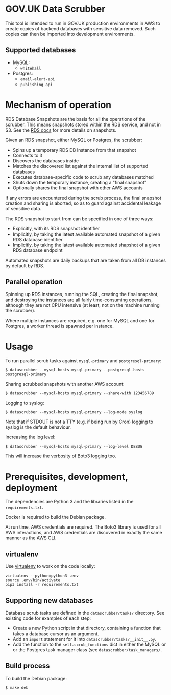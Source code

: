 # GOV.UK Data Scrubber

This tool is intended to run in GOV.UK production environments in AWS to create
copies of backend databases with sensitive data removed. Such copies can then be
imported into development environments.

## Supported databases

* MySQL:
  * `whitehall`
* Postgres:
  * `email-alert-api`
  * `publishing_api`

# Mechanism of operation

RDS Database Snapshots are the basis for all the operations of the scrubber.
This means snapshots stored within the RDS service, and not in S3. See the [RDS
docs](https://docs.aws.amazon.com/AmazonRDS/latest/UserGuide/USER_WorkingWithAutomatedBackups.html)
for more details on snapshots.

Given an RDS snapshot, either MySQL or Postgres, the scrubber:

 * Spins up a temporary RDS DB Instance from that snapshot
 * Connects to it
 * Discovers the databases inside
 * Matches the discovered list against the internal list of supported databases
 * Executes database-specific code to scrub any databases matched
 * Shuts down the temporary instance, creating a "final snapshot"
 * Optionally shares the final snapshot with other AWS accounts

If any errors are encountered during the scrub process, the final snapshot
creation and sharing is aborted, so as to guard against accidental leakage of
sensitive data.

The RDS snapshot to start from can be specified in one of three ways:

 * Explicitly, with its RDS snapshot identifier
 * Implicitly, by taking the latest available automated snapshot of a given RDS
   database identifier
 * Implicitly, by taking the latest available automated shapshot of a given RDS
   database endpoint

Automated snapshots are daily backups that are taken from all DB instances by
default by RDS.

## Parallel operation

Spinning up RDS instances, running the SQL, creating the final snapshot, and
destroying the instances are all fairly time-consuming operations, although they
are not CPU intensive (at least, not on the machine running the scrubber).

Where multiple instances are required, e.g. one for MySQL and one for Postgres,
a worker thread is spawned per instance.

# Usage

To run parallel scrub tasks against `mysql-primary` and `postgresql-primary`:

  `$ datascrubber --mysql-hosts mysql-primary --postgresql-hosts postgresql-primary`

Sharing scrubbed snapshots with another AWS account:

  `$ datascrubber --mysql-hosts mysql-primary --share-with 123456789`

Logging to syslog:

  `$ datascrubber --mysql-hosts mysql-primary --log-mode syslog`

Note that if STDOUT is not a TTY (e.g. if being run by Cron) logging to syslog
is the default behaviour.

Increasing the log level:

  `$ datascrubber --mysql-hosts mysql-primary --log-level DEBUG`

This will increase the verbosity of Boto3 logging too.

# Prerequisites, development, deployment

The dependencies are Python 3 and the libraries listed in the
`requirements.txt`.

Docker is required to build the Debian package.

At run time, AWS credentials are required. The Boto3 library is used for all AWS
interactions, and AWS credentials are discovered in exactly the same manner as
the AWS CLI.

## virtualenv

Use [virtualenv](https://virtualenv.pypa.io/en/stable/) to work on the code locally:

```
virtualenv --python=python3 .env
source .env/bin/activate
pip3 install -r requirements.txt
```

## Supporting new databases

Database scrub tasks are defined in the `datascrubber/tasks/` directory. See
existing code for examples of each step:

 * Create a new Python script in that directory, containing a function
   that takes a database cursor as an argument.
 * Add an `import` statement for it into `datascrubber/tasks/__init__.py`.
 * Add the function to the `self.scrub_functions` dict in either the MySQL or
   or the Postgres task manager class (see `datascrubber/task_managers/`.

## Build process

To build the Debian package:

  `$ make deb`

